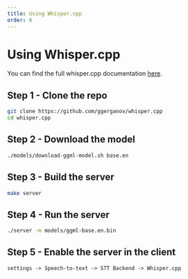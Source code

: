```yaml
---
title: Using Whisper.cpp
order: 6
---
```


# Using Whisper.cpp

You can find the full whisper.cpp documentation [here](https://github.com/ggerganov/whisper.cpp/blob/master/README.md).


## Step 1 - Clone the repo

```bash
git clone https://github.com/ggerganov/whisper.cpp
cd whisper.cpp
```

## Step 2 - Download the model

```bash
./models/download-ggml-model.sh base.en
```

## Step 3 - Build the server

```bash
make server
```

## Step 4 - Run the server

```bash
./server -m models/ggml-base.en.bin
```

## Step 5 - Enable the server in the client

```md
settings -> Speech-to-text -> STT Backend -> Whisper.cpp
```
